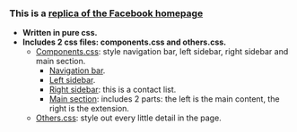 ### This is a [replica of the Facebook homepage](https://imgur.com/a/mxtFVGp)
* **Written in pure css.**
* **Includes 2 css files: components.css and others.css.**
  * [Components.css](https://imgur.com/fEI3Kpg): style navigation bar, left sidebar, right sidebar and main section.
    * [Navigation bar](https://imgur.com/8qhRqNy).
    * [Left sidebar](https://imgur.com/Naa6ITr).
    * [Right sidebar](https://imgur.com/ewI3sRg): this is a contact list.
    * [Main section](https://imgur.com/a/JGe89x3): includes 2 parts: the left is the main content, the right is the extension.
  * [Others.css](https://imgur.com/PkTkO3e): style out every little detail in the page.